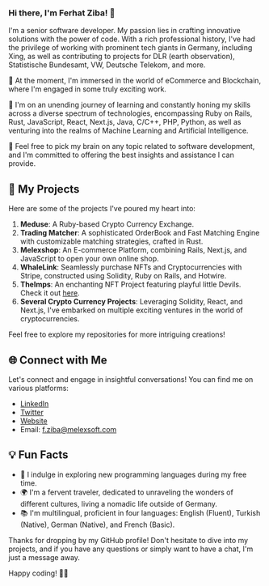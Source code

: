 ### Hi there, I'm Ferhat Ziba! 👋

I'm a senior software developer. My passion lies in crafting innovative solutions with the power of code. With a rich professional history, I've had the privilege of working with prominent tech giants in Germany, including Xing, as well as contributing to projects for DLR (earth observation), Statistische Bundesamt, VW, Deutsche Telekom, and more.

🔭 At the moment, I'm immersed in the world of eCommerce and Blockchain, where I'm engaged in some truly exciting work.

🌱 I'm on an unending journey of learning and constantly honing my skills across a diverse spectrum of technologies, encompassing Ruby on Rails, Rust, JavaScript, React, Next.js, Java, C/C++, PHP, Python, as well as venturing into the realms of Machine Learning and Artificial Intelligence.

💬 Feel free to pick my brain on any topic related to software development, and I'm committed to offering the best insights and assistance I can provide.

## 🚀 My Projects

Here are some of the projects I've poured my heart into:

1. **Meduse**: A Ruby-based Crypto Currency Exchange.
2. **Trading Matcher**: A sophisticated OrderBook and Fast Matching Engine with customizable matching strategies, crafted in Rust.
3. **Melexshop**: An E-commerce Platform, combining Rails, Next.js, and JavaScript to open your own online shop.
4. **WhaleLink**: Seamlessly purchase NFTs and Cryptocurrencies with Stripe, constructed using Solidity, Ruby on Rails, and Hotwire.
5. **TheImps**: An enchanting NFT Project featuring playful little Devils. Check it out [here](https://www.the-imps.com/).
6. **Several Crypto Currency Projects**: Leveraging Solidity, React, and Next.js, I've embarked on multiple exciting ventures in the world of cryptocurrencies.

Feel free to explore my repositories for more intriguing creations!

## 🌐 Connect with Me

Let's connect and engage in insightful conversations! You can find me on various platforms:

- [LinkedIn](https://www.linkedin.com/in/ferhatziba)
- [Twitter](https://twitter.com/fero46)
- [Website](https://www.melexsoft.com/)
- Email: f.ziba@melexsoft.com

## 💡 Fun Facts

- 🎵 I indulge in exploring new programming languages during my free time.
- 🌍 I'm a fervent traveler, dedicated to unraveling the wonders of different cultures, living a nomadic life outside of Germany.
- 📚 I'm multilingual, proficient in four languages: English (Fluent), Turkish (Native), German (Native), and French (Basic).

Thanks for dropping by my GitHub profile! Don't hesitate to dive into my projects, and if you have any questions or simply want to have a chat, I'm just a message away.

Happy coding! 👨‍💻
